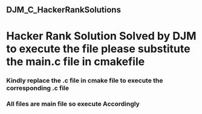 ## DJM_C_HackerRankSolutions
# Hacker Rank Solution Solved by DJM to execute the file please substitute the main.c file in cmakefile <br>
### Kindly replace the .c file in cmake file to execute the corresponding .c file <br>
### All files are main file so execute Accordingly
